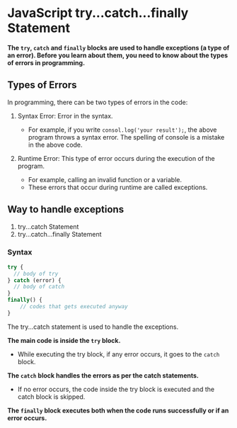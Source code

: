 # JavaScript try...catch...finally Statement

**The `try`, `catch` and `finally` blocks are used to handle exceptions (a type of an error). Before you learn about them, you need to know about the types of errors in programming.**

## Types of Errors

In programming, there can be two types of errors in the code:

1. Syntax Error: Error in the syntax.

   - For example, if you write `consol.log('your result');`, the above program throws a syntax error. The spelling of console is a mistake in the above code.

2. Runtime Error: This type of error occurs during the execution of the program.
   - For example, calling an invalid function or a variable.
   - These errors that occur during runtime are called exceptions.

## Way to handle exceptions

1. try...catch Statement
2. try...catch...finally Statement

### Syntax

```js
try {
  // body of try
} catch (error) {
  // body of catch
}
finally() {
    // codes that gets executed anyway
}
```

The try...catch statement is used to handle the exceptions.

**The main code is inside the `try` block.**

- While executing the try block, if any error occurs, it goes to the `catch` block.

**The `catch` block handles the errors as per the catch statements.**

- If no error occurs, the code inside the try block is executed and the catch block is skipped.

**The `finally` block executes both when the code runs successfully or if an error occurs.**
